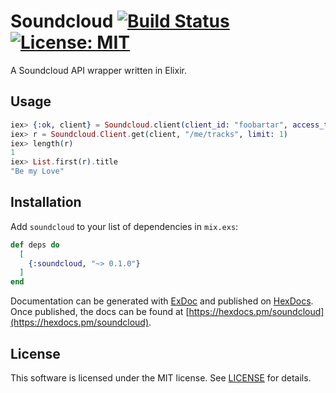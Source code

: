 # Soundcloud [![Build Status](https://travis-ci.com/adolfosilva/soundcloud.svg?token=dAEFQZUJn1dYyRnXJ6Vs&branch=master)](https://travis-ci.com/adolfosilva/soundcloud) [![License: MIT](https://img.shields.io/badge/License-MIT-orange.svg)](https://opensource.org/licenses/MIT)

A Soundcloud API wrapper written in Elixir.

## Usage

```elixir
iex> {:ok, client} = Soundcloud.client(client_id: "foobartar", access_token: "72-27has7d2-7afajf92")
iex> r = Soundcloud.Client.get(client, "/me/tracks", limit: 1)
iex> length(r)
1
iex> List.first(r).title
"Be my Love"
```

## Installation

Add `soundcloud` to your list of dependencies in `mix.exs`:

```elixir
def deps do
  [
    {:soundcloud, "~> 0.1.0"}
  ]
end
```

Documentation can be generated with [ExDoc](https://github.com/elixir-lang/ex_doc)
and published on [HexDocs](https://hexdocs.pm). Once published, the docs can
be found at [https://hexdocs.pm/soundcloud](https://hexdocs.pm/soundcloud).

## License

This software is licensed under the MIT license. See [LICENSE](LICENSE) for details.

